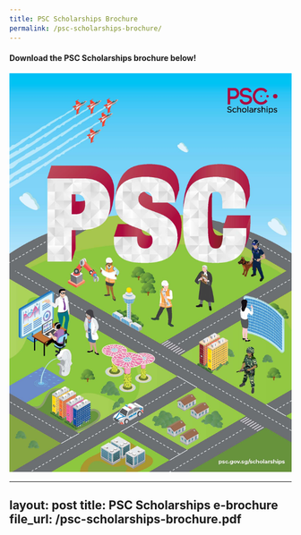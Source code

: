 ```yaml
---
title: PSC Scholarships Brochure
permalink: /psc-scholarships-brochure/
---
```


#### Download the PSC Scholarships brochure below!

![PSC Scholarships e-brochure](/images/brochure-cover.jpg)

---
layout: post
title: PSC Scholarships e-brochure
file_url: /psc-scholarships-brochure.pdf
---
